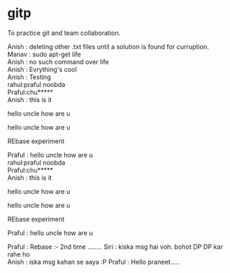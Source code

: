 # gitp
To practice git and team collaboration.

Anish : deleting other .txt files until a solution is found for curruption.<br>
Manav : sudo apt-get life<br>
Anish : no such command over life<br>
Anish : Evrything's cool<br>
Anish : Testing<br>
rahul:praful noobda<br>
Praful:chu*****<br>
Anish : this is it<br>

hello uncle how are u

hello uncle how are u

REbase experiment

Praful : hello uncle how are u<br>
rahul:praful noobda<br>
Praful:chu*****<br>
Anish : this is it<br>

hello uncle how are u

hello uncle how are u

REbase experiment

Praful : hello uncle how are u<br>

Praful :   Rebase :- 2nd time ........
Siri : kiska msg hai voh. bohot DP DP kar rahe ho<br>
Anish : iska msg kahan se aaya :P
Praful : Hello praneet.....